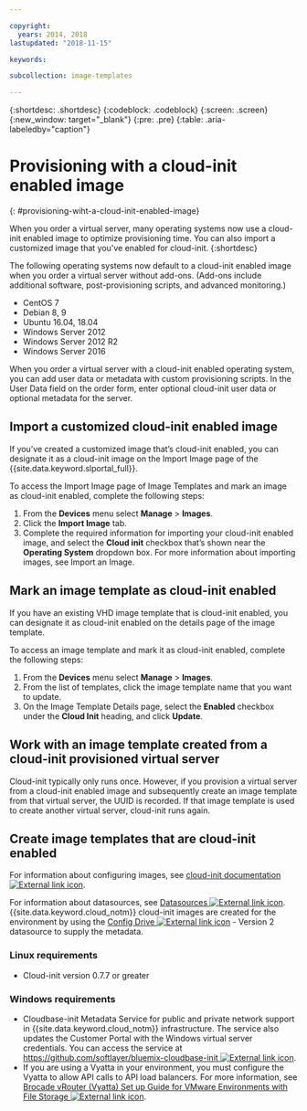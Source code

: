 ```yaml
---

copyright:
  years: 2014, 2018
lastupdated: "2018-11-15"

keywords:

subcollection: image-templates

---
```


{:shortdesc: .shortdesc}
{:codeblock: .codeblock}
{:screen: .screen}
{:new_window: target="_blank"}
{:pre: .pre}
{:table: .aria-labeledby="caption"}


# Provisioning with a cloud-init enabled image
{: #provisioning-wiht-a-cloud-init-enabled-image}

When you order a virtual server, many operating systems now use a cloud-init enabled image to optimize provisioning time. You can also import
a customized image that you've enabled for cloud-init.
{:shortdesc}

The following operating systems now default to a cloud-init enabled image when you order a virtual server without add-ons. (Add-ons include additional software, post-provisioning scripts, and advanced monitoring.)
* CentOS 7
* Debian 8, 9
* Ubuntu 16.04, 18.04
* Windows Server 2012
* Windows Server 2012 R2
* Windows Server 2016

When you order a virtual server with a cloud-init enabled operating system, you can add user data or metadata with custom provisioning scripts. In the User Data field on the order form, enter optional cloud-init user data or optional metadata for the server.

## Import a customized cloud-init enabled image

If you’ve created a customized image that’s cloud-init enabled, you can designate it as a cloud-init image on the Import Image page of
the {{site.data.keyword.slportal_full}}.

To access the Import Image page of Image Templates and mark an image as cloud-init enabled, complete the following steps:
1. From the **Devices** menu select **Manage** > **Images**.
2. Click the **Import Image** tab.
3. Complete the required information for importing your cloud-init enabled image, and select the **Cloud init** checkbox that’s shown near
the **Operating System** dropdown box. For more information about importing images, see Import an Image.

## Mark an image template as cloud-init enabled

If you have an existing VHD image template that is cloud-init enabled, you can designate it as cloud-init enabled on the details page of
the image template.

To access an image template and mark it as cloud-init enabled, complete the following steps:
1. From the **Devices** menu select **Manage** > **Images**.
2. From the list of templates, click the image template name that you want to update.
3. On the Image Template Details page, select the **Enabled** checkbox under the **Cloud Init** heading, and click **Update**.

## Work with an image template created from a cloud-init provisioned virtual server

Cloud-init typically only runs once. However, if you provision a virtual server from a cloud-init enabled image and subsequently create
an image template from that virtual server, the UUID is recorded. If that image template is used to create another
virtual server, cloud-init runs again.

## Create image templates that are cloud-init enabled

For information about configuring images, see
[cloud-init documentation ![External link icon](../../icons/launch-glyph.svg "External link icon")](https://cloudinit.readthedocs.io/en/latest/).

For information about datasources, see [Datasources ![External link icon](../../icons/launch-glyph.svg "External link icon")](http://cloudinit.readthedocs.io/en/latest/topics/datasources.html). {{site.data.keyword.cloud_notm}} cloud-init images are created for the
environment by using the [Config Drive ![External link icon](../../icons/launch-glyph.svg "External link icon")](http://cloudinit.readthedocs.io/en/latest/topics/datasources/configdrive.html) - Version 2 datasource to supply the metadata.

### Linux requirements
* Cloud-init version 0.7.7 or greater

### Windows requirements
* Cloudbase-init Metadata Service for public and private network support in {{site.data.keyword.cloud_notm}} infrastructure. The service  also updates the Customer Portal with the Windows virtual server credentials. You can access the service at
[https://github.com/softlayer/bluemix-cloudbase-init ![External link icon](../../icons/launch-glyph.svg "External link icon")](https://github.com/softlayer/bluemix-cloudbase-init).
* If you are using a Vyatta in your environment, you must configure the Vyatta to allow API calls to API load balancers. For more information, see [Brocade vRouter (Vyatta) Set up Guide for VMware Environments with File Storage ![External link icon](../../icons/launch-glyph.svg "External link icon")](/docs/infrastructure/FileStorage?topic=FileStorage-configureVyatta#setting-up-brocade-vrouter-vyatta-for-vmware-environments-with-file-storage).
